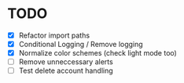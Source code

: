 # TODO

- [x] Refactor import paths
- [x] Conditional Logging / Remove logging
- [x] Normalize color schemes (check light mode too)
- [ ] Remove unneccessary alerts
- [ ] Test delete account handling
